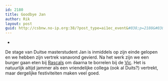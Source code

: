 ```yaml
---
id: 2180
title: Goodbye Jan
author: Rik
layout: post
guid: http://csbnw.no-ip.org:38/?post_type=ai1ec_event&#038;p=2180&#038;instance_id=
---
```

-
De stage van Duitse masterstudent Jan is inmiddels op zijn einde gelopen en we hebben zijn vertrek vanavond gevierd. Na het werk zijn we een burger gaan eten bij [Rascals][1] om daarna te borrelen bij de [Vic][2]. Het is natuurlijk altijd jammer als een vriendelijke collega (ook al Duits?) vertrekt, maar dergelijke festiviteiten maken veel goed.

 [1]: http://www.tripadvisor.co.uk/Restaurant_Review-g186533-d2637486-Reviews-Rascals_Bar_St_Andrews-St_Andrews_Fife_Scotland.html
 [2]: http://www.vicstandrews.co.uk/
